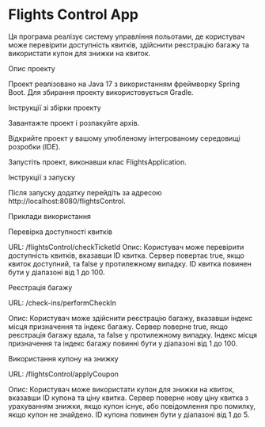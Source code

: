 # Flights Control App

Ця програма реалізує систему управління польотами, де користувач може перевірити доступність квитків, здійснити реєстрацію багажу та використати купон для знижки на квиток.

Опис проекту

Проект реалізовано на Java 17 з використанням фреймворку Spring Boot. 
Для збирання проекту використовується Gradle.

Інструкції зі збірки проекту

Завантажте проект і розпакуйте архів.

Відкрийте проект у вашому улюбленому інтегрованому середовищі розробки (IDE).

Запустіть проект, виконавши клас FlightsApplication.

Інструкції з запуску

Після запуску додатку перейдіть за адресою http://localhost:8080/flightsControl.

Приклади використання


Перевірка доступності квитків

URL: /flightsControl/checkTicketId
Опис: Користувач може перевірити доступність квитків, вказавши ID квитка. Сервер повертає true, якщо квиток доступний, та false у протилежному випадку. 
ID квитка повинен бути у діапазоні від 1 до 100.


Реєстрація багажу

URL: /check-ins/performCheckIn

Опис: Користувач може здійснити реєстрацію багажу, вказавши індекс місця призначення та індекс багажу. Сервер поверне true, якщо реєстрація багажу вдала, та false у протилежному випадку.
Індекс місця призначення та індекс багажу повинні бути у діапазоні від 1 до 100.


Використання купону на знижку

URL: /flightsControl/applyCoupon

Опис: Користувач може використати купон для знижки на квиток, вказавши ID купона та ціну квитка. Сервер поверне нову ціну квитка з урахуванням знижки, якщо купон існує, або повідомлення про помилку, якщо купон не знайдено.
ID купона повинен бути у діапазоні від 1 до 5.
